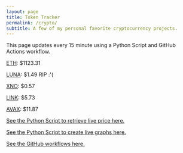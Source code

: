 ```yaml
---
layout: page
title: Token Tracker
permalink: /crypto/
subtitle: A few of my personal favorite cryptocurrency projects.
---
```


 This page updates every 15 minute using a Python Script and GitHub Actions workflow.


<!--BEGINCRYPTOINPUT-->
[ETH](https://smfxfc.github.io/crypto/eth.html): $1123.31

[LUNA](https://smfxfc.github.io/crypto/luna.html): $1.49 RIP :'(

[XNO](https://smfxfc.github.io/crypto/xno.html): $0.57

[LINK](https://smfxfc.github.io/crypto/link.html): $5.73

[AVAX](https://smfxfc.github.io/crypto/avax.html): $11.87

<!--ENDCRYPTOINPUT-->
 
 
[See the Python Script to retrieve live price here.](https://github.com/smfxfc/smfxfc.github.io/blob/master/src/get_cryptos.py)

[See the Python Script to create live graphs here.](https://github.com/smfxfc/smfxfc.github.io/blob/master/src/graph_crypto.py)

[See the GitHub workflows here.](https://github.com/smfxfc/smfxfc.github.io/blob/master/.github/workflows/)

